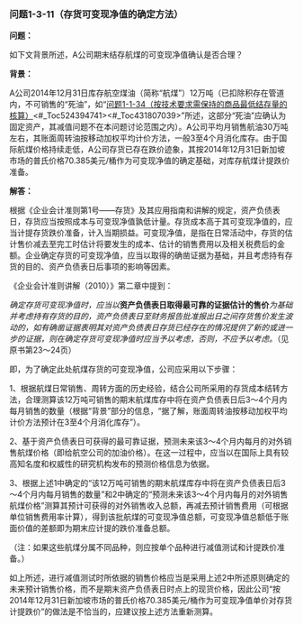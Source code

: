 ### 问题1-3-11（存货可变现净值的确定方法）

**问题：**

如下文背景所述，A公司期末结存航煤的可变现净值确认是否合理？

**背景：**

A公司2014年12月31日库存航空煤油（简称“航煤”）12万吨（已扣除积存在管道内，不可销售的“死油”，如“[问题1-1-34（按技术要求需保持的商品最低结存量的核算）](#_Toc28563504)<#_Toc524394741><#_Toc431807039>”所述，这部分“死油”应确认为固定资产，其减值问题不在本问题讨论范围之内）。A公司平均月销售航油30万吨左右，其账面周转油按移动加权平均计价方法，一般3至4个月消化库存。由于国际航煤价格持续走低，A公司存货已存在跌价迹象，其按2014年12月31日新加坡市场的普氏价格70.385美元/桶作为可变现净值的确定基础，对库存航煤计提跌价准备。

**解答：**

根据《企业会计准则第1号——存货》及其应用指南和讲解的规定，资产负债表日，存货应当按照成本与可变现净值孰低计量。存货成本高于其可变现净值的，应当计提存货跌价准备，计入当期损益。可变现净值，是指在日常活动中，存货的估计售价减去至完工时估计将要发生的成本、估计的销售费用以及相关税费后的金额。企业确定存货的可变现净值，应当以取得的确凿证据为基础，并且考虑持有存货的目的、资产负债表日后事项的影响等因素。

《企业会计准则讲解（2010）》第二章中提到：

*确定存货可变现净值时，应当以***资产负债表日取得最可靠的证据估计的售价***为基础并考虑持有存货的目的，资产负债表日至财务报告批准报出日之间存货售价发生波动的，如有确凿证据表明其对资产负债表日存货已经存在的情况提供了新的或进一步的证据，则在确定存货可变现净值时应当予以考虑，否则，不应予以考虑。*（见原书第23～24页）

即，为了确定此处航煤存货的可变现净值，公司应采用以下步骤：

1、根据航煤日常销售、周转方面的历史经验，结合公司所采用的存货成本结转方法，合理测算该12万吨可销售的期末航煤库存中将在资产负债表日后3～4个月内每月销售的数量（根据“背景”部分的信息，“据了解，账面周转油按移动加权平均计价方法预计在3至4个月消化库存”）。

2、基于资产负债表日可获得的最可靠证据，预测未来该3～4个月内每月的对外销售航煤价格（即给航空公司的加油价格）。在这一过程中，应当以在国际上具有较高知名度和权威性的研究机构发布的预测价格信息为依据。

3、根据上述1中确定的“该12万吨可销售的期末航煤库存中将在资产负债表日后3～4个月内每月销售的数量”和2中确定的“预测未来该3～4个月内每月的对外销售航煤价格”测算其预计可获得的对外销售收入总额，再减去预计销售费用（可根据单位销售费用率计算），得到该批航煤的可变现净值总额，可变现净值总额低于账面价值的差额即为期末应计提的跌价准备总额。

（注：如果这些航煤分属不同品种，则应按单个品种进行减值测试和计提跌价准备。）

如上所述，进行减值测试时所依据的销售价格应当是采用上述2中所述原则确定的未来预计销售价格，而不是期末资产负债表日时点上的现货价格，因此公司“按2014年12月31日新加坡市场的普氏价格70.385美元/桶作为可变现净值单价对存货计提跌价”的做法是不恰当的，应建议按上述方法重新测算。